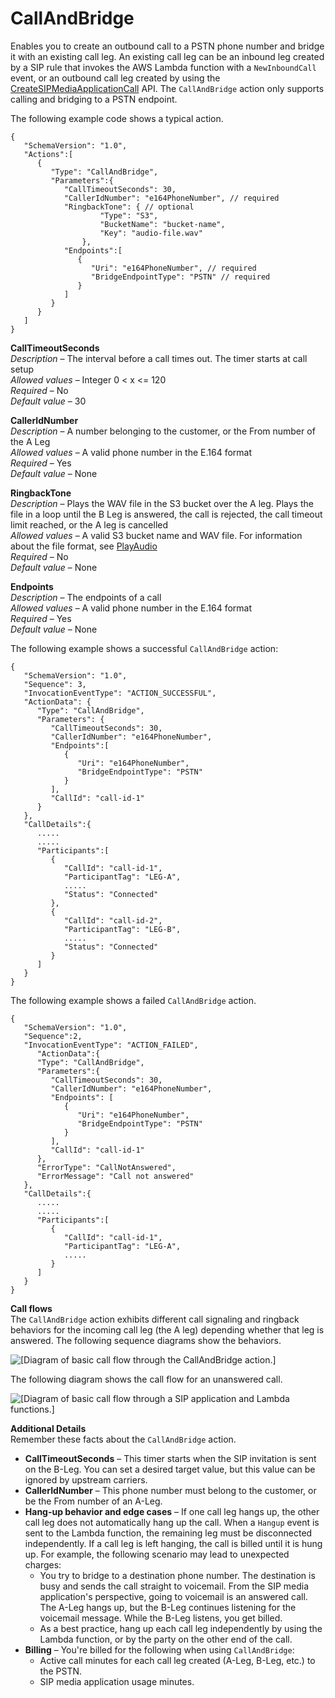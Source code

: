 # CallAndBridge<a name="call-and-bridge"></a>

Enables you to create an outbound call to a PSTN phone number and bridge it with an existing call leg\. An existing call leg can be an inbound leg created by a SIP rule that invokes the AWS Lambda function with a `NewInboundCall` event, or an outbound call leg created by using the [CreateSIPMediaApplicationCall](https://docs.aws.amazon.com/chime/latest/APIReference/API_CreateSipMediaApplicationCall.html) API\. The `CallAndBridge` action only supports calling and bridging to a PSTN endpoint\. 

The following example code shows a typical action\.

```
{
   "SchemaVersion": "1.0",
   "Actions":[
      {
         "Type": "CallAndBridge",
         "Parameters":{
            "CallTimeoutSeconds": 30,
            "CallerIdNumber": "e164PhoneNumber", // required
            "RingbackTone": { // optional
                    "Type": "S3",
                    "BucketName": "bucket-name",
                    "Key": "audio-file.wav"
                },
            "Endpoints":[
               {
                  "Uri": "e164PhoneNumber", // required
                  "BridgeEndpointType": "PSTN" // required
               }
            ]
         }
      }
   ]
}
```

**CallTimeoutSeconds**  
*Description* – The interval before a call times out\. The timer starts at call setup  
*Allowed values* – Integer 0 < x <= 120  
*Required* – No  
*Default value* – 30

**CallerIdNumber**  
*Description* – A number belonging to the customer, or the From number of the A Leg  
*Allowed values* – A valid phone number in the E\.164 format  
*Required* – Yes  
*Default value* – None

**RingbackTone**  
*Description* – Plays the WAV file in the S3 bucket over the A leg\. Plays the file in a loop until the B Leg is answered, the call is rejected, the call timeout limit reached, or the A leg is cancelled  
*Allowed values* – A valid S3 bucket name and WAV file\. For information about the file format, see [PlayAudio](play-audio.md)  
*Required* – No  
*Default value* – None

**Endpoints**  
*Description* – The endpoints of a call  
*Allowed values* – A valid phone number in the E\.164 format  
*Required* – Yes  
*Default value* – None

The following example shows a successful `CallAndBridge` action:

```
{
   "SchemaVersion": "1.0",
   "Sequence": 3,
   "InvocationEventType": "ACTION_SUCCESSFUL",
   "ActionData": {
      "Type": "CallAndBridge",
      "Parameters": {
         "CallTimeoutSeconds": 30,
         "CallerIdNumber": "e164PhoneNumber",
         "Endpoints":[
            {
               "Uri": "e164PhoneNumber",
               "BridgeEndpointType": "PSTN"
            }
         ],
         "CallId": "call-id-1"
      }
   },
   "CallDetails":{
      .....
      .....
      "Participants":[
         {
            "CallId": "call-id-1",
            "ParticipantTag": "LEG-A",
            .....   
            "Status": "Connected"
         },
         {
            "CallId": "call-id-2",
            "ParticipantTag": "LEG-B",
            .....
            "Status": "Connected"
         }
      ]
   }
}
```

The following example shows a failed `CallAndBridge` action\.

```
{
   "SchemaVersion": "1.0",
   "Sequence":2,
   "InvocationEventType": "ACTION_FAILED",
      "ActionData":{
      "Type": "CallAndBridge",
      "Parameters":{
         "CallTimeoutSeconds": 30,
         "CallerIdNumber": "e164PhoneNumber",
         "Endpoints": [
            {
               "Uri": "e164PhoneNumber",
               "BridgeEndpointType": "PSTN"
            }
         ],
         "CallId": "call-id-1"
      },
      "ErrorType": "CallNotAnswered",
      "ErrorMessage": "Call not answered"
   },
   "CallDetails":{
      .....
      .....
      "Participants":[
         {
            "CallId": "call-id-1",
            "ParticipantTag": "LEG-A",
            .....   
         }
      ]
   }
}
```

**Call flows**  
The `CallAndBridge` action exhibits different call signaling and ringback behaviors for the incoming call leg \(the A leg\) depending whether that leg is answered\. The following sequence diagrams show the behaviors\.

![\[Diagram of basic call flow through the CallAndBridge action.\]](http://docs.aws.amazon.com/chime/latest/dg/images/call-bridge-ans.png)

The following diagram shows the call flow for an unanswered call\.

![\[Diagram of basic call flow through a SIP application and Lambda functions.\]](http://docs.aws.amazon.com/chime/latest/dg/images/SMA_Bridging_NotAns.png)

**Additional Details**  
Remember these facts about the `CallAndBridge` action\.
+ **CallTimeoutSeconds** – This timer starts when the SIP invitation is sent on the B\-Leg\. You can set a desired target value, but this value can be ignored by upstream carriers\.
+ **CallerIdNumber** – This phone number must belong to the customer, or be the From number of an A\-Leg\.
+ **Hang\-up behavior and edge cases** – If one call leg hangs up, the other call leg does not automatically hang up the call\. When a `Hangup` event is sent to the Lambda function, the remaining leg must be disconnected independently\. If a call leg is left hanging, the call is billed until it is hung up\. For example, the following scenario may lead to unexpected charges:
  + You try to bridge to a destination phone number\. The destination is busy and sends the call straight to voicemail\. From the SIP media application's perspective, going to voicemail is an answered call\. The A\-Leg hangs up, but the B\-Leg continues listening for the voicemail message\. While the B\-Leg listens, you get billed\.
  + As a best practice, hang up each call leg independently by using the Lambda function, or by the party on the other end of the call\.
+ **Billing** – You're billed for the following when using `CallAndBridge`:
  + Active call minutes for each call leg created \(A\-Leg, B\-Leg, etc\.\) to the PSTN\.
  + SIP media application usage minutes\.